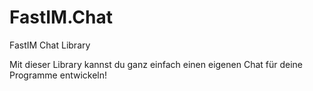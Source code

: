 # FastIM.Chat
FastIM Chat Library

Mit dieser Library kannst du ganz einfach einen eigenen Chat für deine Programme entwickeln!
